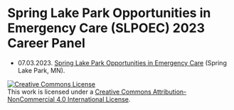 # Spring Lake Park Opportunities in Emergency Care (SLPOEC) 2023 Career Panel

- 07.03.2023. [Spring Lake Park Opportunities in Emergency Care](https://www.facebook.com/SLPOEC/) (Spring Lake Park, MN).

<a rel="license" href="http://creativecommons.org/licenses/by-nc/4.0/"><img alt="Creative Commons License" style="border-width:0" src="https://i.creativecommons.org/l/by-nc/4.0/88x31.png" /></a><br />This work is licensed under a <a rel="license" href="http://creativecommons.org/licenses/by-nc/4.0/">Creative Commons Attribution-NonCommercial 4.0 International License</a>.
